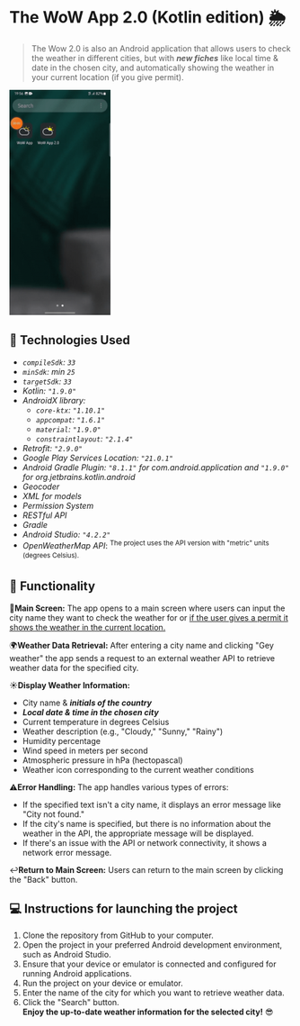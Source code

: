 # The WoW App 2.0 (Kotlin edition) 🌦️
> The Wow 2.0 is also an Android application that allows users to check the weather in different cities, but with __*new fiches*__ like local time & date in the chosen city, and automatically showing the weather in your current location (if you give permit).
<img src="wow2.gif" alt="How the app works" height="400px">

## 🎯 Technologies Used

- *`compileSdk`: `33`*
- *`minSdk`: min `25`*
- *`targetSdk`: `33`*
- *Kotlin: `"1.9.0"`*
- *AndroidX library:*
   - *`core-ktx`: `"1.10.1"`*
   - *`appcompat`: `"1.6.1"`*
   - *`material`: `"1.9.0"`*
   - *`constraintlayout`: `"2.1.4"`*
- *Retrofit: `"2.9.0"`*
- *Google Play Services Location: `"21.0.1"`*
- *Android Gradle Plugin: `"8.1.1"` for com.android.application and `"1.9.0"` for org.jetbrains.kotlin.android*
- *Geocoder*
- *XML for models*
- *Permission System*
- *RESTful API*
- *Gradle*
- *Android Studio: `"4.2.2"`*
- *OpenWeatherMap API*: <sup>The project uses the API version with "metric" units (degrees Celsius).<sup>

## 🔧 Functionality
📱**Main Screen:** The app opens to a main screen where users can input the city name they want to check the weather for or <u>if the user gives a permit it shows the weather in the current location.</u>

🌍**Weather Data Retrieval:** After entering a city name and clicking "Gey weather" the app sends a request to an external weather API to retrieve weather data for the specified city.

☀️**Display Weather Information:**
- City name & __*initials of the country*__
- __*Local date & time in the chosen city*__
- Current temperature in degrees Celsius
- Weather description (e.g., "Cloudy," "Sunny," "Rainy")
- Humidity percentage
- Wind speed in meters per second
- Atmospheric pressure in hPa (hectopascal)
- Weather icon corresponding to the current weather conditions
 
⚠️**Error Handling:** The app handles various types of errors:
- If the specified text isn't a city name, it displays an error message like "City not found."
- If the city's name is specified, but there is no information about the weather in the API, the appropriate message will be displayed.
- If there's an issue with the API or network connectivity, it shows a network error message.
 
↩️**Return to Main Screen:** Users can return to the main screen by clicking the "Back" button.

## 💻 Instructions for launching the project
1. Clone the repository from GitHub to your computer.
2. Open the project in your preferred Android development environment, such as Android Studio.
3. Ensure that your device or emulator is connected and configured for running Android applications.
4. Run the project on your device or emulator.
5. Enter the name of the city for which you want to retrieve weather data.
6. Click the "Search" button.\
**Enjoy the up-to-date weather information for the selected city!** 😎
